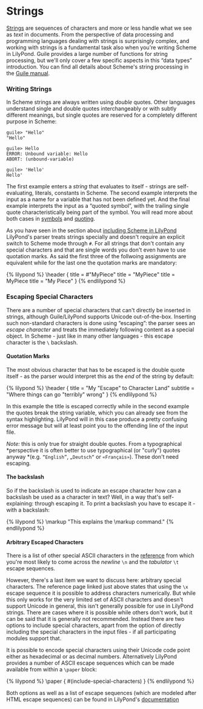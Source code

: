 # Strings

[Strings](https://en.wikipedia.org/wiki/String_%28computer_science%29) are
sequences of characters and more or less handle what we see as *text* in
documents.  From the perspective of data processing and programming languages
dealing with strings is surprisingly complex, and working with strings is a
fundamental task also when you're writing Scheme in LilyPond.  Guile provides a
large number of functions for string processing, but we'll only cover a few
specific aspects in this “data types” introduction.  You can find all details
about Scheme's string processing in the [Guile
manual](https://www.gnu.org/software/guile/docs/docs-1.8/guile-ref/Strings.html#Strings).

### Writing Strings

In Scheme strings are always written using *double* quotes. Other languages
understand single and double quotes interchangeably or with subtly different
meanings, but single quotes are reserved for a completely different purpose in
Scheme:

```
guile> "Hello"
"Hello"

guile> Hello
ERROR: Unbound variable: Hello
ABORT: (unbound-variable)

guile> 'Hello'
Hello'
```

The first example enters a *string* that evaluates to itself - strings are
self-evaluating, literals, constants in Scheme.  The second example interprets
the input as a name for a variable that has not been defined yet.  And the final
example interprets the input as a “quoted symbol”, with the trailing single
quote characteristically being part of the symbol.  You will read more about
both cases in [symbols](symbols.html) and [quoting](../quoting.html).

As you have seen in the section about [including Scheme in
LilyPond](../including.html) LilyPond's parser treats strings specially and
doesn't require an explicit switch to Scheme mode through `#`. For all strings
that don't contain any special characters and that are single words you don't
even have to use quotation marks. As said the first three of the follwoing
assignments are equivalent while for the last one the quotation marks are
mandatory:

{% lilypond %}
\header {
  title = #"MyPiece"
  title = "MyPiece"
  title = MyPiece
  title = "My Piece"
}
{% endlilypond %}


### Escaping Special Characters

There are a number of special characters that can't directly be inserted in
strings, although Guile/LilyPond supports Unicode out-of-the-box.  Inserting
such non-standard characters is done using “escaping”: the parser sees an
*escape character* and treats the immediately following content as a special
object.  In Scheme - just like in many other languages - this escape character
is the `\` backslash.

#### Quotation Marks

The most obvious character that has to be escaped is the double quote itself -
as the parser would interpret this as the *end* of the string by default:

{% lilypond %}
\header {
  title = "My \"Escape\" to Character Land"
  subtitle = "Where things can go "terribly" wrong"
}
{% endlilypond %}

In this example the title is escaped correctly while in the second example the
quotes break the string variable, which you can already see from the syntax
highlighting.  LilyPond will in this case produce a pretty confusing error
message but will at least point you to the offending line of the input file.

*Note:* this is only true for straight double quotes.  From a typographical
*perspective it is often better to use typographical (or "curly") quotes anyway
*(e.g. `“English”`, `„Deutsch“` or `«Français»`).  These don't need escaping.

#### The backslash

So if the backslash is used to indicate an escape character how can a backslash
be used as a character in text?  Well, in a way that's self-explaining: through
escaping it. To print a backslash you have to escape it - with a backslash:

{% lilypond %}
\markup "This explains the \\markup command."
{% endlilypond %}

#### Arbitrary Escaped Characters

There is a list of other special ASCII characters in the
[reference](https://www.gnu.org/software/guile/docs/docs-1.8/guile-ref/String-Syntax.html#String-Syntax)
from which you're most likely to come across the *newline* `\n` and the
*tabulator* `\t` escape sequences.

However, there's a last item we want to discuss here: arbitrary special
characters.  The reference page linked just above states that using the `\x`
escape sequence it is possible to address characters numerically.  But while
this only works for the very limited set of ASCII characters and doesn't support
Unicode in general, this isn't generally possible for use in LilyPond strings.
There are cases where it is possible while others don't work, but it can be said
that it is generally not recommended.  Instead there are two options to
include special characters, apart from the option of directly including the
special characters in the input files - if all participating modules support
that.

It is possible to encode special characters using their Unicode code point
either as hexadecimal or as decimal numbers.  Alternatively LilyPond provides a
number of ASCII escape sequences which can be made available from within a
`\paper` block:

{% lilypond %}
\paper {
  #(include-special-characters)
}
{% endlilypond %}

Both options as well as a list of escape sequences (which are modeled after HTML
escape sequences) can be found in LilyPond's
[documentation](http://lilypond.org/doc/v2.19/Documentation/source/Documentation/notation/special-characters)
